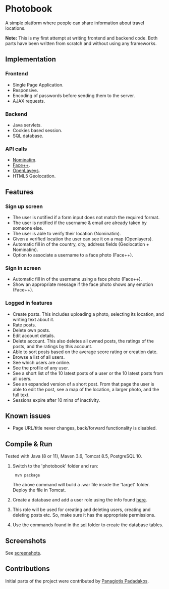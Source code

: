 # Photobook

A simple platform where people can share information about travel locations.

**Note:** This is my first attempt at writing frontend and backend code. Both parts have been written from scratch and without using any frameworks.

## Implementation

### Frontend

* Single Page Application.
* Responsive.
* Encoding of passwords before sending them to the server.
* AJAX requests.

### Backend

* Java servlets.
* Cookies based session.
* SQL database.

### API calls

* [Nominatim](https://nominatim.org/).
* [Face++](https://www.faceplusplus.com/).
* [OpenLayeys](https://openlayers.org/).
* HTML5 Geolocation.

## Features

### Sign up screen

* The user is notified if a form input does not match the required format.
* The user is notified if the username & email are already taken by someone else.
* The user is able to verify their location (Nominatim).
* Given a verified location the user can see it on a map (Openlayers).
* Automatic fill in of the country, city, address fields (Geolocation + Nominatim).
* Option to associate a username to a face photo (Face++).

### Sign in screen

* Automatic fill in of the username using a face photo (Face++).
* Show an appropriate message if the face photo shows any emotion (Face++).

### Logged in features

* Create posts. This includes uploading a photo, selecting its location, and writing text about it.
* Rate posts.
* Delete own posts.
* Edit account details.
* Delete account. This also deletes all owned posts, the ratings of the posts, and the ratings by this account.
* Able to sort posts based on the average score rating or creation date.
* Browse a list of all users.
* See which users are online.
* See the profile of any user.
* See a short list of the 10 latest posts of a user or the 10 latest posts from all users.
* See an expanded version of a short post. From that page the user is able to edit the post, see a map of the location, a larger photo, and the full text.
* Sessions expire after 10 mins of inactivity.

## Known issues

* Page URL/title never changes, back/forward functionality is disabled.

## Compile & Run

Tested with Java (8 or 11), Maven 3.6, Tomcat 8.5, PostgreSQL 10.

1. Switch to the 'photobook' folder and run:

        mvn package

    The above command will build a .war file inside the 'target' folder. Deploy the file in Tomcat.
2. Create a database and add a user role using the info found [here](photobook/src/main/java/gr/csd/uoc/cs359/winter2020/photobook/db/CS359DB.java).
3. This role will be used for creating and deleting users, creating and deleting posts etc. So, make sure it has the appropriate permissions.
4. Use the commands found in the [sql](sql/) folder to create the database tables.

## Screenshots

See [screenshots](screenshots/).

## Contributions

Initial parts of the project were contributed by [Panagiotis Padadakos](https://github.com/papadako).
